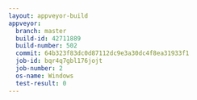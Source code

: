 ```yaml
---
layout: appveyor-build
appveyor:
  branch: master
  build-id: 42711889
  build-number: 502
  commit: 64b323f83dc0d87112dc9e3a30dc4f8ea31933f1
  job-id: bqr4q7gbl176jojt
  job-number: 2
  os-name: Windows
  test-result: 0
---
```

